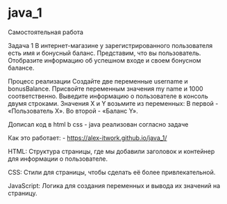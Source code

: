 # java_1

Самостоятельная работа 

Задача 1
В интернет-магазине у зарегистрированного пользователя есть имя и бонусный баланс. Представим, что вы пользователь. Отобразите информацию об успешном входе и своем бонусном балансе.

Процесс реализации
Создайте две переменные username и bonusBalance.
Присвойте переменным значения my name и 1000 соответственно.
Выведите информацию о пользователе в консоль двумя строками. Значения X и Y возьмите из переменных:
В первой - «Пользователь Х».
Во второй - «Баланс Y».

Дописал код в html b css - java реализован согласно задаче

Как это работает: - https://alex-itwork.github.io/java_1/


HTML: Структура страницы, где мы добавили заголовок и контейнер для информации о пользователе.

CSS: Стили для страницы, чтобы сделать её более привлекательной.

JavaScript: Логика для создания переменных и вывода их значений на страницу.

